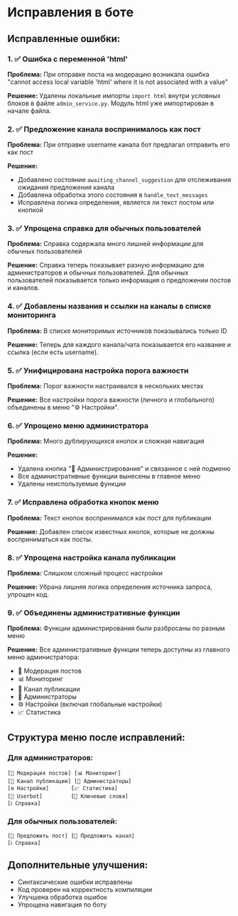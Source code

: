 # Исправления в боте

## Исправленные ошибки:

### 1. ✅ Ошибка с переменной 'html'
**Проблема:** При отправке поста на модерацию возникала ошибка "cannot access local variable 'html' where it is not associated with a value"

**Решение:** Удалены локальные импорты `import html` внутри условных блоков в файле `admin_service.py`. Модуль html уже импортирован в начале файла.

### 2. ✅ Предложение канала воспринималось как пост
**Проблема:** При отправке username канала бот предлагал отправить его как пост

**Решение:** 
- Добавлено состояние `awaiting_channel_suggestion` для отслеживания ожидания предложения канала
- Добавлена обработка этого состояния в `handle_text_messages`
- Исправлена логика определения, является ли текст постом или кнопкой

### 3. ✅ Упрощена справка для обычных пользователей
**Проблема:** Справка содержала много лишней информации для обычных пользователей

**Решение:** Справка теперь показывает разную информацию для администраторов и обычных пользователей. Для обычных пользователей показывается только информация о предложении постов и каналов.

### 4. ✅ Добавлены названия и ссылки на каналы в списке мониторинга
**Проблема:** В списке мониторимых источников показывались только ID

**Решение:** Теперь для каждого канала/чата показывается его название и ссылка (если есть username).

### 5. ✅ Унифицирована настройка порога важности
**Проблема:** Порог важности настраивался в нескольких местах

**Решение:** Все настройки порога важности (личного и глобального) объединены в меню "⚙️ Настройки".

### 6. ✅ Упрощено меню администратора
**Проблема:** Много дублирующихся кнопок и сложная навигация

**Решение:**
- Удалена кнопка "🔧 Администрирование" и связанное с ней подменю
- Все административные функции вынесены в главное меню
- Удалены неиспользуемые функции

### 7. ✅ Исправлена обработка кнопок меню
**Проблема:** Текст кнопок воспринимался как пост для публикации

**Решение:** Добавлен список известных кнопок, которые не должны восприниматься как посты.

### 8. ✅ Упрощена настройка канала публикации
**Проблема:** Слишком сложный процесс настройки

**Решение:** Убрана лишняя логика определения источника запроса, упрощен код.

### 9. ✅ Объединены административные функции
**Проблема:** Функции администрирования были разбросаны по разным меню

**Решение:** Все административные функции теперь доступны из главного меню администратора:
- 📝 Модерация постов
- 📊 Мониторинг
- 📢 Канал публикации
- 👥 Администраторы
- ⚙️ Настройки (включая глобальные настройки)
- 📈 Статистика

## Структура меню после исправлений:

### Для администраторов:
```
[📝 Модерация постов] [📊 Мониторинг]
[📢 Канал публикации] [👥 Администраторы]
[⚙️ Настройки]       [📈 Статистика]
[🤖 Userbot]         [🔑 Ключевые слова]
[ℹ️ Справка]
```

### Для обычных пользователей:
```
[📝 Предложить пост] [📢 Предложить канал]
[ℹ️ Справка]
```

## Дополнительные улучшения:
- Синтаксические ошибки исправлены
- Код проверен на корректность компиляции
- Улучшена обработка ошибок
- Упрощена навигация по боту